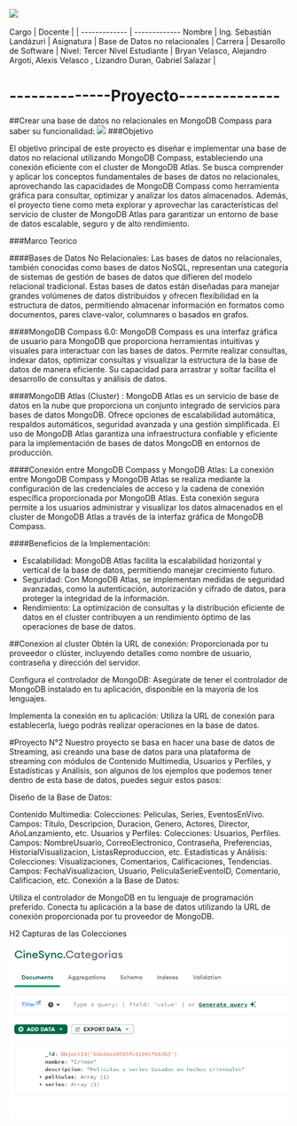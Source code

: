![](https://itq.edu.ec/wp-content/uploads/2023/02/Recurso-6.png)

                    
Cargo  | Docente  |  |
------------- | -------------
Nombre  | Ing. Sebastián Landázuri  |
Asignatura  | Base de Datos no relacionales    |
Carrera  | Desarollo de Software  | Nivel: Tercer Nivel 
Estudiante  | Bryan Velasco, Alejandro Argoti, Alexis Velasco , Lizandro Duran, Gabriel Salazar    |

--------------Proyecto--------------
=============
##Crear una base de datos no relacionales en MongoDB Compass para saber su funcionalidad:
![](https://fiverr-res.cloudinary.com/images/t_main1,q_auto,f_auto,q_auto,f_auto/gigs/239708679/original/a76d5bfba0311514d6c1f5f607373a1bdd5a865a/anything-and-everything-about-mongodb.png)
###Objetivo

El objetivo principal de este proyecto es diseñar e implementar una base de datos no relacional utilizando MongoDB Compass, estableciendo una conexión eficiente con el cluster de MongoDB Atlas. Se busca comprender y aplicar los conceptos fundamentales de bases de datos no relacionales, aprovechando las capacidades de MongoDB Compass como herramienta gráfica para consultar, optimizar y analizar los datos almacenados. Además, el proyecto tiene como meta explorar y aprovechar las características del servicio de cluster de MongoDB Atlas para garantizar un entorno de base de datos escalable, seguro y de alto rendimiento.

###Marco Teorico

####Bases de Datos No Relacionales:
Las bases de datos no relacionales, también conocidas como bases de datos NoSQL, representan una categoría de sistemas de gestión de bases de datos que difieren del modelo relacional tradicional. Estas bases de datos están diseñadas para manejar grandes volúmenes de datos distribuidos y ofrecen flexibilidad en la estructura de datos, permitiendo almacenar información en formatos como documentos, pares clave-valor, columnares o basados en grafos.

####MongoDB Compass 6.0:
MongoDB Compass es una interfaz gráfica de usuario para MongoDB que proporciona herramientas intuitivas y visuales para interactuar con las bases de datos. Permite realizar consultas, indexar datos, optimizar consultas y visualizar la estructura de la base de datos de manera eficiente. Su capacidad para arrastrar y soltar facilita el desarrollo de consultas y análisis de datos.

####MongoDB Atlas (Cluster) :
MongoDB Atlas es un servicio de base de datos en la nube que proporciona un conjunto integrado de servicios para bases de datos MongoDB. Ofrece opciones de escalabilidad automática, respaldos automáticos, seguridad avanzada y una gestión simplificada. El uso de MongoDB Atlas garantiza una infraestructura confiable y eficiente para la implementación de bases de datos MongoDB en entornos de producción.

####Conexión entre MongoDB Compass y MongoDB Atlas:
La conexión entre MongoDB Compass y MongoDB Atlas se realiza mediante la configuración de las credenciales de acceso y la cadena de conexión específica proporcionada por MongoDB Atlas. Esta conexión segura permite a los usuarios administrar y visualizar los datos almacenados en el cluster de MongoDB Atlas a través de la interfaz gráfica de MongoDB Compass.

####Beneficios de la Implementación:
- Escalabilidad: MongoDB Atlas facilita la escalabilidad horizontal y vertical de la base de datos, permitiendo manejar crecimiento futuro.
- Seguridad: Con MongoDB Atlas, se implementan medidas de seguridad avanzadas, como la autenticación, autorización y cifrado de datos, para proteger la integridad de la información.
- Rendimiento: La optimización de consultas y la distribución eficiente de datos en el cluster contribuyen a un rendimiento óptimo de las operaciones de base de datos.


##Conexion al cluster 
Obtén la URL de conexión: Proporcionada por tu proveedor o clúster, incluyendo detalles como nombre de usuario, contraseña y dirección del servidor.

Configura el controlador de MongoDB: Asegúrate de tener el controlador de MongoDB instalado en tu aplicación, disponible en la mayoría de los lenguajes.

Implementa la conexión en tu aplicación: Utiliza la URL de conexión para establecerla, luego podrás realizar operaciones en la base de datos.



#Proyecto N°2
Nuestro proyecto se basa en hacer una base de datos de Streaming, asi creando una base de datos para una plataforma de streaming con módulos de Contenido Multimedia, Usuarios y Perfiles, y Estadísticas y Análisis, son algunos de los ejemplos que podemos tener dentro de esta base de datos, puedes seguir estos pasos:

Diseño de la Base de Datos:

Contenido Multimedia:
Colecciones: Peliculas, Series, EventosEnVivo.
Campos: Titulo, Descripcion, Duracion, Genero, Actores, Director, AñoLanzamiento, etc.
Usuarios y Perfiles:
Colecciones: Usuarios, Perfiles.
Campos: NombreUsuario, CorreoElectronico, Contraseña, Preferencias, HistorialVisualizacion, ListasReproduccion, etc.
Estadísticas y Análisis:
Colecciones: Visualizaciones, Comentarios, Calificaciones, Tendencias.
Campos: FechaVisualizacion, Usuario, PeliculaSerieEventoID, Comentario, Calificacion, etc.
Conexión a la Base de Datos:

Utiliza el controlador de MongoDB en tu lenguaje de programación preferido.
Conecta tu aplicación a la base de datos utilizando la URL de conexión proporcionada por tu proveedor de MongoDB.


H2 Capturas de las Colecciones
![](https://github.com/Lizandrxo/www/blob/main/Images/MONGODB/Categoria.png?raw=true)
